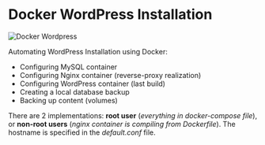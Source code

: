 # Docker WordPress Installation

![Docker Wordpress](https://www.davidguida.net/assets/uploads/2017/06/dockerPress.png)

Automating WordPress Installation using Docker:

- Configuring MySQL container
- Configuring Nginx container (reverse-proxy realization)
- Configuring WordPress container (last build) 
- Creating a local database backup 
- Backing up content (volumes)

There are 2 implementations: **root user** (_everything in docker-compose file_), or **non-root users** (_nginx container is compiling from Dockerfile_). The hostname is specified in the _default.conf_ file.
